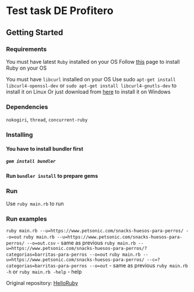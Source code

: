 # Test task DE Profitero

## Getting Started

### Requirements

You must have latest `Ruby` installed on your OS
Follow [this](https://www.ruby-lang.org/en/documentation/installation/) page to install Ruby on your OS

You must have `libcurl` installed on your OS
Use sudo `apt-get install libcurl4-openssl-dev` or `sudo apt-get install libcurl4-gnutls-dev` to install it on Linux
Or just download from [here](https://curl.haxx.se/download.html) to install it on Windows

### Dependencies
`nokogiri`,
`thread`,
`concurrent-ruby`

### Installing

#### You have to install bundler first
##### `gem install bundler`
#### Run `bundler install` to prepare gems

### Run
Use `ruby main.rb` to run

### Run examples
`ruby main.rb --u=https://www.petsonic.com/snacks-huesos-para-perros/ --o=out`
`ruby main.rb --u=https://www.petsonic.com/snacks-huesos-para-perros/ --o=out.csv` - same as previous
`ruby main.rb --u=https://www.petsonic.com/snacks-huesos-para-perros/?categorias=barritas-para-perros --o=out`
`ruby main.rb --u=https://www.petsonic.com/snacks-huesos-para-perros/ --c=?categorias=barritas-para-perros --o=out`  - same as previous
`ruby main.rb -h` or `ruby main.rb -help` - help

Original repository: [HelloRuby](https://github.com/DangouHaim/HelloRuby)